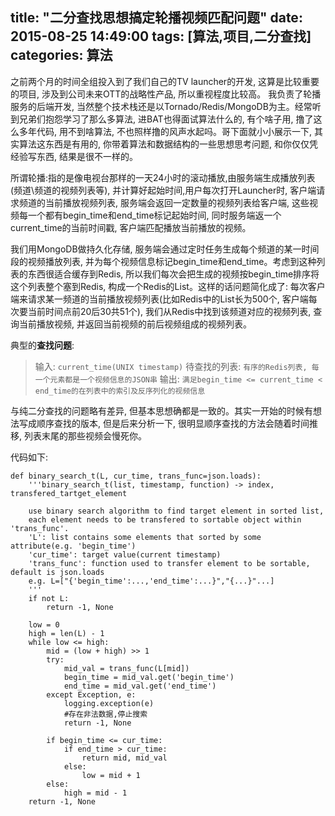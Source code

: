 title: "二分查找思想搞定轮播视频匹配问题"
date: 2015-08-25 14:49:00
tags: [算法,项目,二分查找]
categories: 算法
---

之前两个月的时间全组投入到了我们自己的TV launcher的开发, 这算是比较重要的项目, 涉及到公司未来OTT的战略性产品, 所以重视程度比较高。
我负责了轮播服务的后端开发, 当然整个技术栈还是以Tornado/Redis/MongoDB为主。经常听到兄弟们抱怨学习了那么多算法, 进BAT也得面试算法什么的, 有个啥子用, 撸了这么多年代码, 用不到啥算法, 不也照样撸的风声水起吗。哥下面就小小展示一下, 其实算法这东西是有用的, 你带着算法和数据结构的一些思想思考问题, 和你仅仅凭经验写东西, 结果是很不一样的。

所谓轮播:指的是像电视台那样的一天24小时的滚动播放,由服务端生成播放列表(频道\频道的视频列表等), 并计算好起始时间,用户每次打开Launcher时, 客户端请求频道的当前播放视频列表, 服务端会返回一定数量的视频列表给客户端, 这些视频每一个都有begin_time和end\_time标记起始时间, 同时服务端返一个current\_time的当前时间戳, 客户端匹配播放当前播放的视频。

我们用MongoDB做持久化存储, 服务端会通过定时任务生成每个频道的某一时间段的视频播放列表, 并为每个视频信息标记begin_time和end_time。考虑到这种列表的东西很适合缓存到Redis, 所以我们每次会把生成的视频按begin_time排序将这个列表整个塞到Redis, 构成一个Redis的List。这样的话问题简化成了: 每次客户端来请求某一频道的当前播放视频列表(比如Redis中的List长为500个, 客户端每次要当前时间点前20后30共51个), 我们从Redis中找到该频道对应的视频列表, 查询当前播放视频, 并返回当前视频的前后视频组成的视频列表。

典型的**查找问题**:
>    输入: `current_time(UNIX timestamp)`
>    待查找的列表: `有序的Redis列表, 每一个元素都是一个视频信息的JSON串`
>    输出: `满足begin_time <= current_time < end_time的在列表中的索引及反序列化的视频信息`

与纯二分查找的问题略有差异, 但基本思想确都是一致的。其实一开始的时候有想法写成顺序查找的版本, 但是后来分析一下, 很明显顺序查找的方法会随着时间推移, 列表末尾的那些视频会慢死你。

代码如下:
    
    def binary_search_t(L, cur_time, trans_func=json.loads):
        '''binary_search_t(list, timestamp, function) -> index, transfered_tartget_element

        use binary search algorithm to find target element in sorted list,
        each element needs to be transfered to sortable object within 'trans_func'.
        'L': list contains some elements that sorted by some attribute(e.g. 'begin_time')
        'cur_time': target value(current timestamp)
        'trans_func': function used to transfer element to be sortable, default is json.loads
        e.g. L=["{'begin_time':...,'end_time':...}","{...}"...]
        '''
        if not L:
            return -1, None

        low = 0
        high = len(L) - 1
        while low <= high:
            mid = (low + high) >> 1
            try:
                mid_val = trans_func(L[mid])
                begin_time = mid_val.get('begin_time')
                end_time = mid_val.get('end_time')
            except Exception, e:
                logging.exception(e)
                #存在非法数据,停止搜索
                return -1, None

            if begin_time <= cur_time:
                if end_time > cur_time:
                    return mid, mid_val
                else:
                    low = mid + 1
            else:
                high = mid - 1
        return -1, None 


